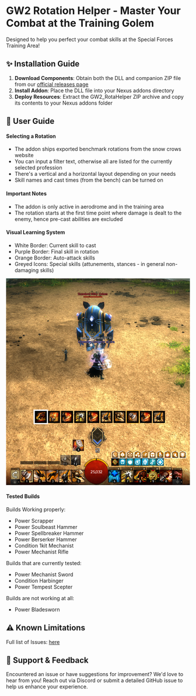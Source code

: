 # GW2 Rotation Helper - Master Your Combat at the Training Golem

Designed to help you perfect your combat skills at the Special Forces Training Area!

## ✨ Installation Guide

1. **Download Components**: Obtain both the DLL and companion ZIP file from our [official releases page](https://github.com/franneck94/GW2_RotaHelper/releases)
2. **Install Addon**: Place the DLL file into your Nexus addons directory
3. **Deploy Resources**: Extract the GW2_RotaHelper ZIP archive and copy its contents to your Nexus addons folder

## 🎯 User Guide

#### Selecting a Rotation

- The addon ships exported benchmark rotations from the snow crows website
- You can input a filter text, otherwise all are listed for the currently selected profession
- There's a vertical and a horizontal layout depending on your needs
- Skill names and cast times (from the bench) can be turned on

#### Important Notes

- The addon is only active in aerodrome and in the training area
- The rotation starts at the first time point where damage is dealt to the enemy, hence pre-cast abilities are excluded

#### Visual Learning System

- White Border: Current skill to cast
- Purple Border: Final skill in rotation
- Orange Border: Auto-attack skills
- Greyed Icons: Special skills (attunements, stances - in general non-damaging skills)

![Example Screenshot](./media/example.png)

#### Tested Builds

Builds Working properly:

- Power Scrapper
- Power Soulbeast Hammer
- Power Spellbreaker Hammer
- Power Berserker Hammer
- Condition 1kit Mechanist
- Power Mechanist Rifle

Builds that are currently tested:

- Power Mechanist Sword
- Condition Harbinger
- Power Tempest Scepter

Builds are not working at all:

- Power Bladesworn

## ⚠️ Known Limitations

Full list of Issues: [here](ISSUES.md)

## 💬 Support & Feedback

Encountered an issue or have suggestions for improvement? We'd love to hear from you! Reach out via Discord or submit a detailed GitHub issue to help us enhance your experience.
